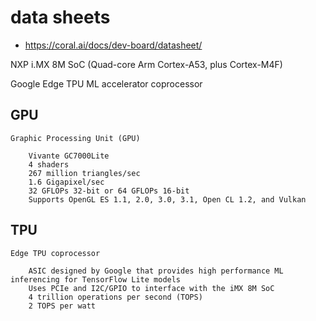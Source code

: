 # data sheets

* https://coral.ai/docs/dev-board/datasheet/

NXP i.MX 8M SoC (Quad-core Arm Cortex-A53, plus Cortex-M4F)

Google Edge TPU ML accelerator coprocessor


## GPU

```
Graphic Processing Unit (GPU) 	

    Vivante GC7000Lite
    4 shaders
    267 million triangles/sec
    1.6 Gigapixel/sec
    32 GFLOPs 32-bit or 64 GFLOPs 16-bit
    Supports OpenGL ES 1.1, 2.0, 3.0, 3.1, Open CL 1.2, and Vulkan

```

## TPU

```
Edge TPU coprocessor 	

    ASIC designed by Google that provides high performance ML inferencing for TensorFlow Lite models
    Uses PCIe and I2C/GPIO to interface with the iMX 8M SoC
    4 trillion operations per second (TOPS)
    2 TOPS per watt

```